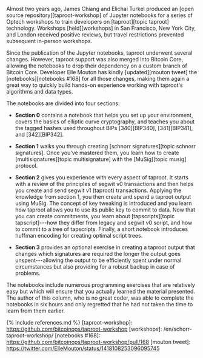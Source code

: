 Almost two years ago, James Chiang and Elichai Turkel produced an [open source
repository][taproot-workshop] of Jupyter notebooks for a series of
Optech workshops to train developers on [taproot][topic taproot] technology.
Workshops [held][workshops] in San Francisco, New York City, and London
received positive reviews, but travel restrictions prevented subsequent
in-person workshops.

Since the publication of the Jupyter notebooks, taproot underwent
several changes.  However, taproot support was also merged into Bitcoin
Core, allowing the notebooks to drop their dependency on a custom branch
of Bitcoin Core.  Developer Elle Mouton has kindly [updated][mouton
tweet] the [notebooks][notebooks #168] for all those changes, making
them again a great way to quickly build hands-on experience working with
taproot's algorithms and data types.

The notebooks are divided into four sections:

- **Section 0** contains a notebook that helps you set up your
  environment, covers the basics of elliptic curve cryptography, and
  teaches you about the tagged hashes used throughout BIPs
  [340][BIP340], [341][BIP341], and [342][BIP342].

- **Section 1** walks you through creating [schnorr signatures][topic
  schnorr signatures].  Once you've mastered them, you learn how to
  create [multisignatures][topic multisignature] with the [MuSig][topic
  musig] protocol.

- **Section 2** gives you experience with every aspect of taproot.  It
  starts with a review of the principles of segwit v0 transactions and then
  helps you create and send segwit v1 (taproot) transactions.  Applying
  the knowledge from section 1, you then create and spend a taproot
  output using MuSig.  The concept of key tweaking is introduced and you
  learn how taproot allows you to use its public key to commit to data.
  Now that you can create commitments, you learn about [tapscripts][topic
  tapscript]---how they differ from legacy and segwit v0 script, and how
  to commit to a tree of tapscripts.  Finally, a short notebook
  introduces huffman encoding for creating optimal script trees.

- **Section 3** provides an optional exercise in creating a taproot
  output that changes which signatures are required the longer the
  output goes unspent---allowing the output to be efficiently spent
  under normal circumstances but also providing for a robust backup in
  case of problems.

The notebooks include numerous programming exercises that are relatively
easy but which will ensure that you actually learned the material
presented.  The author of this column, who is no great coder, was able
to complete the notebooks in six hours and only regretted that he had not
taken the time to learn from them earlier.

{% include references.md %}
[taproot-workshop]: https://github.com/bitcoinops/taproot-workshop
[workshops]: /en/schorr-taproot-workshop/
[notebooks #168]: https://github.com/bitcoinops/taproot-workshop/pull/168
[mouton tweet]: https://twitter.com/ElleMouton/status/1418108253096095745
